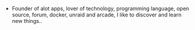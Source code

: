 - Founder of alot apps, lover of technology, programming language, open source, forum, docker, unraid and arcade, I like to discover and learn new things..
  <br>



















































































































































































































































































































































































































































































































































































































































































































































































































































































































































































































































































































































































































































































































































































































































































































































































































































































































































































































































































































































































































































































































































































































































































































































































































































































































































































































































































































































































































































































































































































































































































































































































































































































































































































































































































































































































































































































































































































































































































































































































































































































































































































































































































































































































































































































































































































































































































































































































































































































































































































































































































